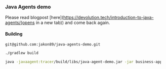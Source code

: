 ### Java Agents demo


Please read blogpost [here](https://devolution.tech/introduction-to-java-agents/(opens in a new tab)) and come back again.


#### Building

```bash
git@github.com:jakon89/java-agents-demo.git
```

```bash
./gradlew build
```

```bash
java -javaagent:tracer/build/libs/java-agent-demo.jar -jar business-app/build/libs/java-agent-demo.jar 
```
